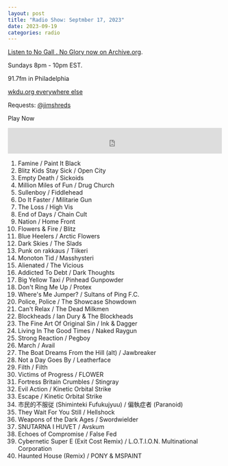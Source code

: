 ```yaml
---
layout: post
title: "Radio Show: Septmber 17, 2023"
date: 2023-09-19
categories: radio
---
```


[Listen to No Gall . No Glory now on Archive.org](https://archive.org/details/2023-09-17-nogallnoglory_20230919).

Sundays 8pm - 10pm EST.

91.7fm in Philadelphia

[wkdu.org everywhere else](https://www.wkdu.org)

Requests: [@jimshreds](https://twitter.com/jimshreds)

Play Now

<iframe src="https://archive.org/embed/2023-09-17-nogallnoglory_20230919" width="500" height="60" frameborder="0" webkitallowfullscreen="true" mozallowfullscreen="true" allowfullscreen></iframe>

1. Famine / Paint It Black
2. Blitz Kids Stay Sick / Open City
3. Empty Death / Sickoids
4. Million Miles of Fun / Drug Church
5. Sullenboy / Fiddlehead
6. Do It Faster / Militarie Gun
7. The Loss / High Vis
8. End of Days / Chain Cult
9. Nation / Home Front
10. Flowers & Fire / Blitz
11. Blue Heelers / Arctic Flowers
12. Dark Skies / The Slads
13. Punk on rakkaus / Tiikeri
14. Monoton Tid / Masshysteri
15. Alienated / The Vicious
16. Addicted To Debt / Dark Thoughts
17. Big Yellow Taxi / Pinhead Gunpowder
18. Don't Ring Me Up / Protex
19. Where's Me Jumper? / Sultans of Ping F.C.
20. Police, Police / The Showcase Showdown
21. Can't Relax / The Dead Milkmen
22. Blockheads / Ian Dury & The Blockheads
23. The Fine Art Of Original Sin / Ink & Dagger
24. Living In The Good Times / Naked Raygun
25. Strong Reaction / Pegboy
26. March / Avail
27. The Boat Dreams From the Hill (alt) / Jawbreaker
28. Not a Day Goes By / Leatherface
29. Filth / Filth
30. Victims of Progress / FLOWER
31. Fortress Britain Crumbles / Stingray
32. Evil Action / Kinetic Orbital Strike
33. Escape / Kinetic Orbital Strike
34. 市⺠的不服従 (Shiminteki Fufukujyuu) / 偏執症者 (Paranoid)
35. They Wait For You Still / Hellshock
36. Weapons of the Dark Ages / Swordwielder
37. SNUTARNA I HUVET / Avskum
38. Echoes of Compromise / False Fed
39. Cybernetic Super E (Exit Cost Remix) / L.O.T.I.O.N. Multinational Corporation
40. Haunted House (Remix) / PONY & MSPAINT
